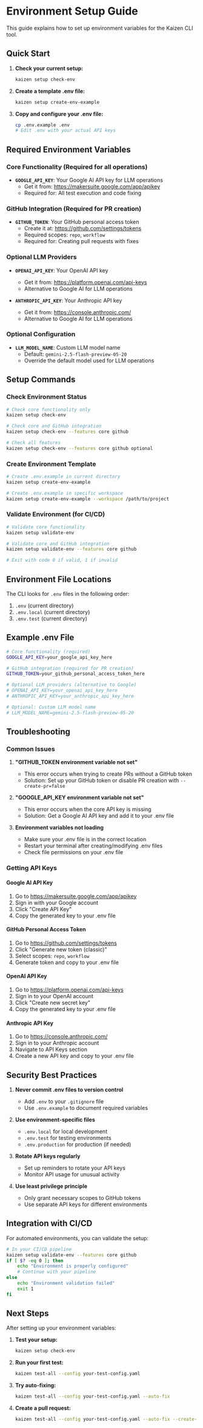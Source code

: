 # Environment Setup Guide

This guide explains how to set up environment variables for the Kaizen CLI tool.

## Quick Start

1. **Check your current setup:**
   ```bash
   kaizen setup check-env
   ```

2. **Create a template .env file:**
   ```bash
   kaizen setup create-env-example
   ```

3. **Copy and configure your .env file:**
   ```bash
   cp .env.example .env
   # Edit .env with your actual API keys
   ```

## Required Environment Variables

### Core Functionality (Required for all operations)

- **`GOOGLE_API_KEY`**: Your Google AI API key for LLM operations
  - Get it from: https://makersuite.google.com/app/apikey
  - Required for: All test execution and code fixing

### GitHub Integration (Required for PR creation)

- **`GITHUB_TOKEN`**: Your GitHub personal access token
  - Create it at: https://github.com/settings/tokens
  - Required scopes: `repo`, `workflow`
  - Required for: Creating pull requests with fixes

### Optional LLM Providers

- **`OPENAI_API_KEY`**: Your OpenAI API key
  - Get it from: https://platform.openai.com/api-keys
  - Alternative to Google AI for LLM operations

- **`ANTHROPIC_API_KEY`**: Your Anthropic API key
  - Get it from: https://console.anthropic.com/
  - Alternative to Google AI for LLM operations

### Optional Configuration

- **`LLM_MODEL_NAME`**: Custom LLM model name
  - Default: `gemini-2.5-flash-preview-05-20`
  - Override the default model used for LLM operations

## Setup Commands

### Check Environment Status

```bash
# Check core functionality only
kaizen setup check-env

# Check core and GitHub integration
kaizen setup check-env --features core github

# Check all features
kaizen setup check-env --features core github optional
```

### Create Environment Template

```bash
# Create .env.example in current directory
kaizen setup create-env-example

# Create .env.example in specific workspace
kaizen setup create-env-example --workspace /path/to/project
```

### Validate Environment (for CI/CD)

```bash
# Validate core functionality
kaizen setup validate-env

# Validate core and GitHub integration
kaizen setup validate-env --features core github

# Exit with code 0 if valid, 1 if invalid
```

## Environment File Locations

The CLI looks for `.env` files in the following order:

1. `.env` (current directory)
2. `.env.local` (current directory)
3. `.env.test` (current directory)

## Example .env File

```bash
# Core functionality (required)
GOOGLE_API_KEY=your_google_api_key_here

# GitHub integration (required for PR creation)
GITHUB_TOKEN=your_github_personal_access_token_here

# Optional LLM providers (alternative to Google)
# OPENAI_API_KEY=your_openai_api_key_here
# ANTHROPIC_API_KEY=your_anthropic_api_key_here

# Optional: Custom LLM model name
# LLM_MODEL_NAME=gemini-2.5-flash-preview-05-20
```

## Troubleshooting

### Common Issues

1. **"GITHUB_TOKEN environment variable not set"**
   - This error occurs when trying to create PRs without a GitHub token
   - Solution: Set up your GitHub token or disable PR creation with `--create-pr=false`

2. **"GOOGLE_API_KEY environment variable not set"**
   - This error occurs when the core API key is missing
   - Solution: Get a Google AI API key and add it to your .env file

3. **Environment variables not loading**
   - Make sure your .env file is in the correct location
   - Restart your terminal after creating/modifying .env files
   - Check file permissions on your .env file

### Getting API Keys

#### Google AI API Key
1. Go to https://makersuite.google.com/app/apikey
2. Sign in with your Google account
3. Click "Create API Key"
4. Copy the generated key to your .env file

#### GitHub Personal Access Token
1. Go to https://github.com/settings/tokens
2. Click "Generate new token (classic)"
3. Select scopes: `repo`, `workflow`
4. Generate token and copy to your .env file

#### OpenAI API Key
1. Go to https://platform.openai.com/api-keys
2. Sign in to your OpenAI account
3. Click "Create new secret key"
4. Copy the generated key to your .env file

#### Anthropic API Key
1. Go to https://console.anthropic.com/
2. Sign in to your Anthropic account
3. Navigate to API Keys section
4. Create a new API key and copy to your .env file

## Security Best Practices

1. **Never commit .env files to version control**
   - Add `.env` to your `.gitignore` file
   - Use `.env.example` to document required variables

2. **Use environment-specific files**
   - `.env.local` for local development
   - `.env.test` for testing environments
   - `.env.production` for production (if needed)

3. **Rotate API keys regularly**
   - Set up reminders to rotate your API keys
   - Monitor API usage for unusual activity

4. **Use least privilege principle**
   - Only grant necessary scopes to GitHub tokens
   - Use separate API keys for different environments

## Integration with CI/CD

For automated environments, you can validate the setup:

```bash
# In your CI/CD pipeline
kaizen setup validate-env --features core github
if [ $? -eq 0 ]; then
    echo "Environment is properly configured"
    # Continue with your pipeline
else
    echo "Environment validation failed"
    exit 1
fi
```

## Next Steps

After setting up your environment variables:

1. **Test your setup:**
   ```bash
   kaizen setup check-env
   ```

2. **Run your first test:**
   ```bash
   kaizen test-all --config your-test-config.yaml
   ```

3. **Try auto-fixing:**
   ```bash
   kaizen test-all --config your-test-config.yaml --auto-fix
   ```

4. **Create a pull request:**
   ```bash
   kaizen test-all --config your-test-config.yaml --auto-fix --create-pr
   ``` 